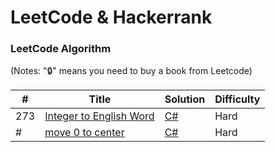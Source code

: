 
LeetCode & Hackerrank
========

### LeetCode Algorithm

(Notes: "🔒" means you need to buy a book from Leetcode)


| # | Title | Solution | Difficulty |
|---| ----- | -------- | ---------- |
|273|[Integer to English Word ](https://leetcode.com/problems/integer-to-english-words/description/) | [C#](https://github.com/Reza-Navazani/LeetCodeHackerrank/blob/f0391eddb8d697d081652b041115d5e220bcc16c/C%23/Int_To_Word.cs)|Hard|
|#|[move 0 to center ](https://github.com/Reza-Navazani/LeetCodeHackerrank/blob/0854e32440585ef5f17a6a87b1141c7c00e9608a/C%23/Move_Zero_To_Center.cs) | [C#]()|Hard|
